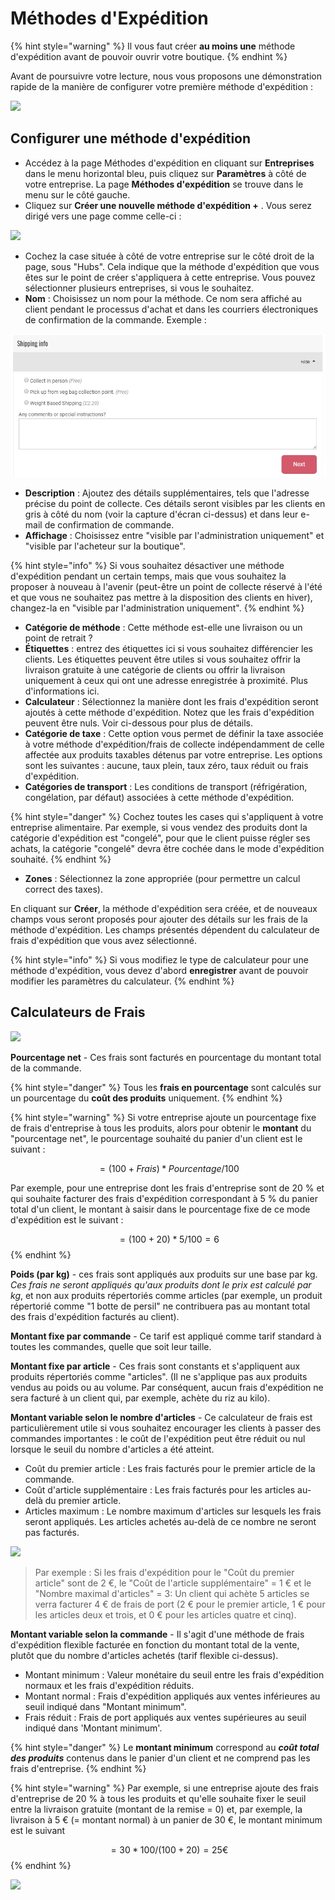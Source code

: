 # Méthodes d'Expédition

{% hint style="warning" %}
Il vous faut créer **au moins une** méthode d'expédition avant de pouvoir ouvrir votre boutique.
{% endhint %}

Avant de poursuivre votre lecture, nous vous proposons une démonstration rapide de la manière de configurer votre première méthode d'expédition :

![](../../.gitbook/assets/shippingmethod.gif)

## Configurer une méthode d'expédition

* Accédez à la page Méthodes d'expédition en cliquant sur **Entreprises** dans le menu horizontal bleu, puis cliquez sur **Paramètres** à côté de votre entreprise. La page **Méthodes d'expédition** se trouve dans le menu sur le côté gauche. 
* Cliquez sur **Créer une nouvelle méthode d'expédition +** . Vous serez dirigé vers une page comme celle-ci :

![](../../.gitbook/assets/shippingmethods.jpg)

* Cochez la case située à côté de votre entreprise sur le côté droit de la page, sous "Hubs". Cela indique que la méthode d'expédition que vous êtes sur le point de créer s'appliquera à cette entreprise. Vous pouvez sélectionner plusieurs entreprises, si vous le souhaitez. 
* **Nom** : Choisissez un nom pour la méthode. Ce nom sera affiché au client pendant le processus d'achat et dans les courriers électroniques de confirmation de la commande. Exemple :

![](../../.gitbook/assets/shippinginfo.jpg)

* **Description** : Ajoutez des détails supplémentaires, tels que l'adresse précise du point de collecte. Ces détails seront visibles par les clients en gris à côté du nom \(voir la capture d'écran ci-dessus\) et dans leur e-mail de confirmation de commande. 
* **Affichage** : Choisissez entre "visible par l'administration uniquement" et "visible par l'acheteur sur la boutique".

{% hint style="info" %}
Si vous souhaitez désactiver une méthode d'expédition pendant un certain temps, mais que vous souhaitez la proposer à nouveau à l'avenir \(peut-être un point de collecte réservé à l'été et que vous ne souhaitez pas mettre à la disposition des clients en hiver\), changez-la en "visible par l'administration uniquement".
{% endhint %}

* **Catégorie de méthode** : Cette méthode est-elle une livraison ou un point de retrait ? 
* **Étiquettes** : entrez des étiquettes ici si vous souhaitez différencier les clients. Les étiquettes peuvent être utiles si vous souhaitez offrir la livraison gratuite à une catégorie de clients ou offrir la livraison uniquement à ceux qui ont une adresse enregistrée à proximité. Plus d'informations ici. 
* **Calculateur** : Sélectionnez la manière dont les frais d'expédition seront ajoutés à cette méthode d'expédition. Notez que les frais d'expédition peuvent être nuls. Voir ci-dessous pour plus de détails. 
* **Catégorie de taxe** : Cette option vous permet de définir la taxe associée à votre méthode d'expédition/frais de collecte indépendamment de celle affectée aux produits taxables détenus par votre entreprise. Les options sont les suivantes : aucune, taux plein, taux zéro, taux réduit ou frais d'expédition. 
* **Catégories de transport** : Les conditions de transport \(réfrigération, congélation, par défaut\) associées à cette méthode d'expédition.

{% hint style="danger" %}
Cochez toutes les cases qui s'appliquent à votre entreprise alimentaire. Par exemple, si vous vendez des produits dont la catégorie d'expédition est "congelé", pour que le client puisse régler ses achats, la catégorie "congelé" devra être cochée dans le mode d'expédition souhaité.
{% endhint %}

* **Zones** : Sélectionnez la zone appropriée \(pour permettre un calcul correct des taxes\).

En cliquant sur **Créer**, la méthode d'expédition sera créée, et de nouveaux champs vous seront proposés pour ajouter des détails sur les frais de la méthode d'expédition. Les champs présentés dépendent du calculateur de frais d'expédition que vous avez sélectionné.

{% hint style="info" %}
Si vous modifiez le type de calculateur pour une méthode d'expédition, vous devez d'abord **enregistrer** avant de pouvoir modifier les paramètres du calculateur.
{% endhint %}

## Calculateurs de Frais

![](../../.gitbook/assets/shippingcalc.jpg)

**Pourcentage net** - Ces frais sont facturés en pourcentage du montant total de la commande.

{% hint style="danger" %}
Tous les **frais en pourcentage** sont calculés sur un pourcentage du **coût des produits** uniquement.
{% endhint %}

{% hint style="warning" %}
Si votre entreprise ajoute un pourcentage fixe de frais d'entreprise à tous les produits, alors pour obtenir le **montant** du "pourcentage net", le pourcentage souhaité du panier d'un client est le suivant : 

 $$= (100 + Frais)*Pourcentage/100$$ 

Par exemple, pour une entreprise dont les frais d'entreprise sont de 20 % et qui souhaite facturer des frais d'expédition correspondant à 5 % du panier total d'un client, le montant à saisir dans le pourcentage fixe de ce mode d'expédition est le suivant :

$$= (100 + 20) *5/100 = 6$$ 
{% endhint %}

**Poids \(par kg\)** - ces frais sont appliqués aux produits sur une base par kg. _Ces frais ne seront appliqués qu'aux produits dont le prix est calculé par kg_, et non aux produits répertoriés comme articles \(par exemple, un produit répertorié comme "1 botte de persil" ne contribuera pas au montant total des frais d'expédition facturés au client\). 

**Montant fixe par commande** - Ce tarif est appliqué comme tarif standard à toutes les commandes, quelle que soit leur taille. 

**Montant fixe par article** - Ces frais sont constants et s'appliquent aux produits répertoriés comme "articles". \(Il ne s'applique pas aux produits vendus au poids ou au volume. Par conséquent, aucun frais d'expédition ne sera facturé à un client qui, par exemple, achète du riz au kilo\). 

**Montant variable selon le nombre d'articles** - Ce calculateur de frais est particulièrement utile si vous souhaitez encourager les clients à passer des commandes importantes : le coût de l'expédition peut être réduit ou nul lorsque le seuil du nombre d'articles a été atteint.

* Coût du premier article : Les frais facturés pour le premier article de la commande. 
* Coût d'article supplémentaire : Les frais facturés pour les articles au-delà du premier article. 
* Articles maximum : Le nombre maximum d'articles sur lesquels les frais seront appliqués. Les articles achetés au-delà de ce nombre ne seront pas facturés.

![](../../.gitbook/assets/shippingfeeflex.jpg)

> Par exemple : Si les frais d'expédition pour le "Coût du premier article" sont de 2 €, le "Coût de l'article supplémentaire" = 1 € et le "Nombre maximal d'articles" = 3: Un client qui achète 5 articles se verra facturer 4 € de frais de port \(2 € pour le premier article, 1 € pour les articles deux et trois, et 0 € pour les articles quatre et cinq\).

**Montant variable selon la commande** - Il s'agit d'une méthode de frais d'expédition flexible facturée en fonction du montant total de la vente, plutôt que du nombre d'articles achetés \(tarif flexible ci-dessus\).

* Montant minimum : Valeur monétaire du seuil entre les frais d'expédition normaux et les frais d'expédition réduits. 
* Montant normal : Frais d'expédition appliqués aux ventes inférieures au seuil indiqué dans "Montant minimum". 
* Frais réduit : Frais de port appliqués aux ventes supérieures au seuil indiqué dans 'Montant minimum'.

{% hint style="danger" %}
Le **montant minimum** correspond au _**coût total des produits**_ contenus dans le panier d'un client et ne comprend pas les frais d'entreprise.
{% endhint %}

{% hint style="warning" %}
Par exemple, si une entreprise ajoute des frais d'entreprise de 20 % à tous les produits et qu'elle souhaite fixer le seuil entre la livraison gratuite \(montant de la remise = 0\) et, par exemple, la livraison à 5 € \(= montant normal\) à un panier de 30 €, le montant minimum est le suivant

$$= 30 * 100 /(100+20) = 25 €$$ 
{% endhint %}

![](../../.gitbook/assets/shippingfeepc.jpg)


